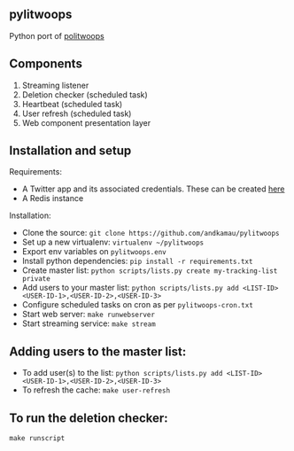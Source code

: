 ## pylitwoops
Python port of [politwoops](https://github.com/sunlightlabs/politwoops)

## Components

1. Streaming listener
2. Deletion checker (scheduled task)
3. Heartbeat (scheduled task)
4. User refresh (scheduled task)
5. Web component presentation layer


## Installation and setup

Requirements:
* A Twitter app and its associated credentials. These can be created [here](https://apps.twitter.com)
* A Redis instance

Installation:
* Clone the source: `git clone https://github.com/andkamau/pylitwoops`
* Set up a new virtualenv: `virtualenv ~/pylitwoops`
* Export env variables on `pylitwoops.env`
* Install python dependencies:  `pip install -r requirements.txt`
* Create master list: `python scripts/lists.py create my-tracking-list private`
* Add users to your master list: `python scripts/lists.py add <LIST-ID> <USER-ID-1>,<USER-ID-2>,<USER-ID-3>`
* Configure scheduled tasks on cron as per `pylitwoops-cron.txt`
* Start web server: `make runwebserver`
* Start streaming service: `make stream`

## Adding users to the master list:
* To add user(s) to the list: `python scripts/lists.py add <LIST-ID> <USER-ID-1>,<USER-ID-2>,<USER-ID-3>`
* To refresh the cache:  `make user-refresh`

## To run the deletion checker:

`make runscript`
